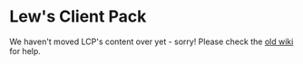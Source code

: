 # Lew&apos;s Client Pack

We haven't moved LCP's content over yet - sorry! Please check the <a href="https://wiki-old.lewmc.net">old wiki</a> for help.